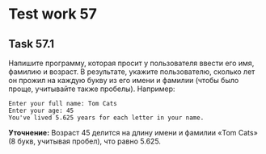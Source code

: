 # Test work 57

## Task 57.1
Напишите программу, которая просит у пользователя ввести его имя, фамилию и возраст. В результате, укажите пользователю, сколько лет он прожил на каждую букву из его имени и фамилии (чтобы было проще, учитывайте также пробелы). Например:
```
Enter your full name: Tom Cats
Enter your age: 45
You've lived 5.625 years for each letter in your name.
```

**Уточнение:** Возраст 45 делится на длину имени и фамилии «Tom Cats» (8 букв, учитывая пробел), что равно 5.625.